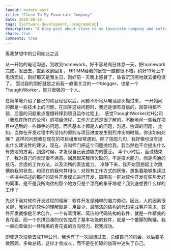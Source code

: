 ```yaml
---
layout: modern-post
title: "Close To My Favoriate Company"
date: 2010-08-16
tags: [software-development, programming]
description: "A blog post about close to my favoriate company and software development."
share: true
comments: true
---
```


离我梦想中的公司如此之近

从一开始的电话沟通，到收到homework，好不容易周日休息一天，把homework完成，发出去，直到收到回复，
HR MM给我的反馈一直都很不错，约好13号上午电话面试，刚好那天是我生日，刚好前一天晚上感冒了，昏昏沉沉呢地就去接电话了。
面试我的刚好就是之前我一直很关注的一个blogger，也是一个ThoughtWorker，能力很强的一个人。

在简单地介绍了自己的项目经验以后，问题不断地从电话那头抛过来，
一开始问的都是一些技术上的问题，在回答这些问题时，我还是很有自信的，回答得都不错，后面的问题重点慢慢转移到项目运作过程上，
感觉ThoughtWorker对H公司（我现在所在的公司）的项目流程，工作方式还是很了解的，不断地问一些我在项目中遇到的一些棘手的问题，而且基本上都是人的问题，沟通、协调的问题，
比如，当你在开发过程中所坚持的原则与项目进度发生剧烈冲突的时候，你该如何处理？
这样的问题我在现在的项目组里经常遇到，除了抱怨几句，我好像也没有提出什么建设性的建议，现在，咨询师门把这个问题抛给我，我当然也不会提出什么有效地的方案，到这时候，才发现自己表述能力的匮乏。
半个小时后，面试结束了，我对自己的表现很不满意。回想起来我所欠缺的，不是技术能力，而是沟通的技巧、合适的工作方法，以及流畅的表达能力。
冷静下来，我开始回想起上次跳槽前我的状态，和现在的我何其相似：对现有工作方式的厌倦，想象着能够象读过一些书中描述的那样的软件开发模式进行开发，周围有一群对软件开发有狂热爱好的同事。是不是我所向往的那个地方只是个漂亮的象牙塔呢？我到底想要什么样的工作？

先说下我对软件开发过程的理解：软件开发是纯粹的脑力劳动，因此，人的因素很关键，我对好的软件的理解就是：用最少、最简洁的结构的代码完成客户需求，软件开发就像是艺术创作，一个有着清晰、简洁的代码结构的软件，就是一件精美的青花瓷，而一个东拼西凑的仅仅完成了基本功能的软件，就是一个蹩脚的陶罐。我一直向着做出一件精美的青花瓷的方向努力，祝我成功。

即使这次没能去成TW公司，我也有了一次回想过去，总结自己的机会，以后要多做回顾，多做总结，这样才会成长，而不是在忙碌的加班中迷失了自己。

